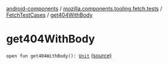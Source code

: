 [android-components](../../index.md) / [mozilla.components.tooling.fetch.tests](../index.md) / [FetchTestCases](index.md) / [get404WithBody](./get404-with-body.md)

# get404WithBody

`open fun get404WithBody(): `[`Unit`](https://kotlinlang.org/api/latest/jvm/stdlib/kotlin/-unit/index.html) [(source)](https://github.com/mozilla-mobile/android-components/blob/master/components/tooling/fetch-tests/src/main/java/mozilla/components/tooling/fetch/tests/FetchTestCases.kt#L63)